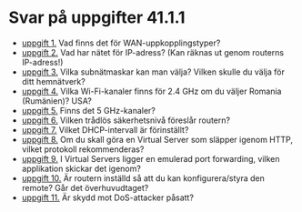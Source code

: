 # Svar på uppgifter 41.1.1

- [uppgift 1.](d41-1-1-1.md) Vad finns det för WAN-uppkopplingstyper?
- [uppgift 2.](d41-1-1-2.md) Vad har nätet för IP-adress? (Kan räknas ut genom routerns IP-adress!)
- [uppgift 3.](d41-1-1-3.md) Vilka subnätmaskar kan man välja? Vilken skulle du välja för ditt hemnätverk?
- [uppgift 4.](d41-1-1-4.md) Vilka Wi-Fi-kanaler finns för 2.4 GHz om du väljer Romania (Rumänien)? USA?
- [uppgift 5.](d41-1-1-5.md) Finns det 5 GHz-kanaler?
- [uppgift 6.](d41-1-1-6.md) Vilken trådlös säkerhetsnivå föreslår routern?
- [uppgift 7.](d41-1-1-7.md) Vilket DHCP-intervall är förinställt? 
- [uppgift 8.](d41-1-1-8.md) Om du skall göra en Virtual Server som släpper igenom HTTP, vilket protokoll rekommenderas?
- [uppgift 9.](d41-1-1-9.md) I Virtual Servers ligger en emulerad port forwarding, vilken applikation skickar det igenom?
- [uppgift 10.](d41-1-1-10.md) Är routern inställd så att du kan konfigurera/styra den remote? Går det överhuvudtaget?
- [uppgift 11.](d41-1-1-11.md) Är skydd mot DoS-attacker påsatt?